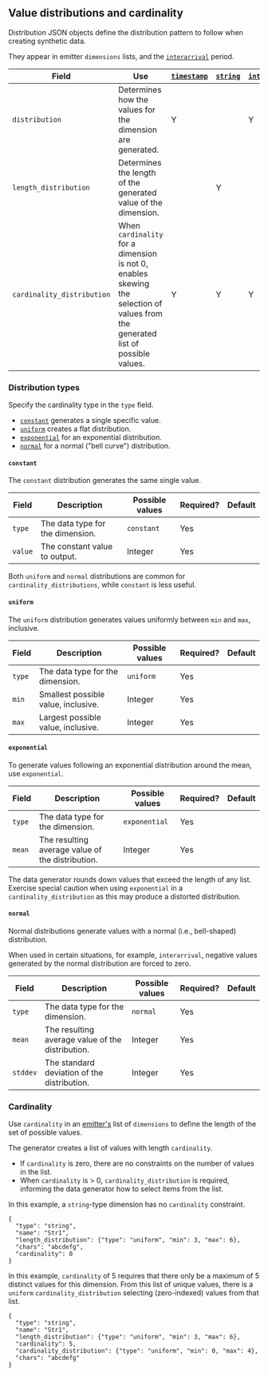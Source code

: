 ## Value distributions and cardinality

Distribution JSON objects define the distribution pattern to follow when creating synthetic data.

They appear in emitter `dimensions` lists, and the [`interarrival`](./genspec-interarrival.md) period.

| Field | Use | [`timestamp`](./type-timestamp) | [`string`](./type-string.md) | [`int`](./type-int.md) | [`float`](./type-float.md) | [`ipaddress`](./type-ipaddress.md) |
|---|---|---|---|---|---|---|
| `distribution` | Determines how the values for the dimension are generated. | Y | | Y | Y | Y |
| `length_distribution` | Determines the length of the generated value of the dimension. | | Y |  | | | 
| `cardinality_distribution` | When `cardinality` for a dimension is not 0, enables skewing the selection of values from the generated list of possible values. | Y | Y | Y | Y | Y |

### Distribution types

Specify the cardinality type in the `type` field.

* [`constant`](#constant) generates a single specific value.
* [`uniform`](#uniform) creates a flat distribution.
* [`exponential`](#exponential) for an exponential distribution.
* [`normal`](#normal) for a normal ("bell curve") distribution.

#### `constant`

The `constant` distribution generates the same single value.

| Field | Description | Possible values | Required? | Default |
|---|---|---|---|---|
| `type` | The data type for the dimension. | `constant` | Yes ||
| `value` | The constant value to output. | Integer | Yes ||

Both `uniform` and `normal` distributions are common for `cardinality_distributions`, while `constant` is less useful.

#### `uniform`

The `uniform` distribution generates values uniformly between `min` and `max`, inclusive.

| Field | Description | Possible values | Required? | Default |
|---|---|---|---|---|
| `type` | The data type for the dimension. | `uniform` | Yes ||
| `min` | Smallest possible value, inclusive. | Integer | Yes ||
| `max` | Largest possible value, inclusive. | Integer | Yes ||

#### `exponential`

To generate values following an exponential distribution around the mean, use `exponential`.

| Field | Description | Possible values | Required? | Default |
|---|---|---|---|---|
| `type` | The data type for the dimension. | `exponential` | Yes ||
| `mean` | The resulting average value of the distribution. | Integer | Yes ||

The data generator rounds down values that exceed the length of any list. Exercise special caution when using `exponential` in a `cardinality_distribution` as this may produce a distorted distribution.

#### `normal`

Normal distributions generate values with a normal (i.e., bell-shaped) distribution.

When used in certain situations, for example, `interarrival`, negative values generated by the normal distribution are forced to zero.

| Field | Description | Possible values | Required? | Default |
|---|---|---|---|---|
| `type` | The data type for the dimension. | `normal` | Yes ||
| `mean` | The resulting average value of the distribution. | Integer | Yes ||
| `stddev` | The standard deviation of the distribution. | Integer | Yes ||

### Cardinality

Use `cardinality` in an [emitter's](./genspec-emitters.md) list of `dimensions` to define the length of the set of possible values.

The generator creates a list of values with length `cardinality`.

* If `cardinality` is zero, there are no constraints on the number of values in the list.
* When `cardinality` is > 0, `cardinality_distribution` is required, informing the data generator how to select items from the list.

In this example, a `string`-type dimension has no `cardinality` constraint.

```
{
  "type": "string",
  "name": "Str1",
  "length_distribution": {"type": "uniform", "min": 3, "max": 6},
  "chars": "abcdefg",
  "cardinality": 0
}
```

In this example, `cardinality` of 5 requires that there only be a maximum of 5 distinct values for this dimension.  From this list of unique values, there is a `uniform` `cardinality_distribution` selecting (zero-indexed) values from that list.

```
{
  "type": "string",
  "name": "Str1",
  "length_distribution": {"type": "uniform", "min": 3, "max": 6},
  "cardinality": 5,
  "cardinality_distribution": {"type": "uniform", "min": 0, "max": 4},
  "chars": "abcdefg"
}
```
